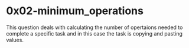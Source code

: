 # 0x02-minimum_operations

This question deals with calculating the number of opertaions needed to complete a specific task and in this case the task is copying and pasting values.
